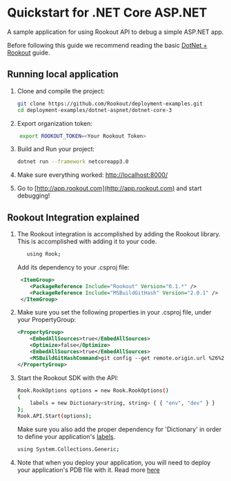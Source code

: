# Quickstart for .NET Core ASP.NET

A sample application for using Rookout API to debug a simple ASP.NET app.

Before following this guide we recommend reading the basic [DotNet + Rookout] guide.

## Running local application

1. Clone and compile the project:
     ```bash
    git clone https://github.com/Rookout/deployment-examples.git
    cd deployment-examples/dotnet-aspnet/dotnet-core-3
    ```
2. Export organization token:
```bash
 	export ROOKOUT_TOKEN=<Your Rookout Token>
```

3. Build and Run your project:
    ```bash
    dotnet run --framework netcoreapp3.0
    ```
4. Make sure everything worked: [http://localhost:8000/](http://localhost:8000/)

5. Go to [http://app.rookout.com](http://app.rookout.com) and start debugging! 


## Rookout Integration explained

1. The Rookout integration is accomplished by adding the Rookout library.
    This is accomplished with adding it to your code.
    ```bash
       using Rook;
    ```
    Add its dependency to your .csproj file:
    ```xml
     <ItemGroup>
        <PackageReference Include="Rookout" Version="0.1.*" />
        <PackageReference Include="MSBuildGitHash" Version="2.0.1" />
     </ItemGroup>
    ```
2. Make sure you set the following properties in your .csproj file, under your PropertyGroup:
    ```xml
    <PropertyGroup>        
        <EmbedAllSources>true</EmbedAllSources>
        <Optimize>false</Optimize>
        <EmbedAllSources>true</EmbedAllSources>
        <MSBuildGitHashCommand>git config --get remote.origin.url %26%26 git rev-parse HEAD</MSBuildGitHashCommand>
    </PropertyGroup>
    ```
3. Start the Rookout SDK with the API:
    ```bash
    Rook.RookOptions options = new Rook.RookOptions()
    {
        labels = new Dictionary<string, string> { { "env", "dev" } }
    };
    Rook.API.Start(options);
    ```
    Make sure you also add the proper dependency for 'Dictionary' in order to define your application's [labels](https://docs.rookout.com/docs/projects-labels/).
    ```bash
    using System.Collections.Generic;
    ```
4. Note that when you deploy your application, you will need to deploy your application's PDB file with it. Read more [here](https://docs.rookout.com/docs/dotnet-setup/#debug-information)



[DotNet + Rookout]: https://docs.rookout.com/docs/dotnet-setup/
